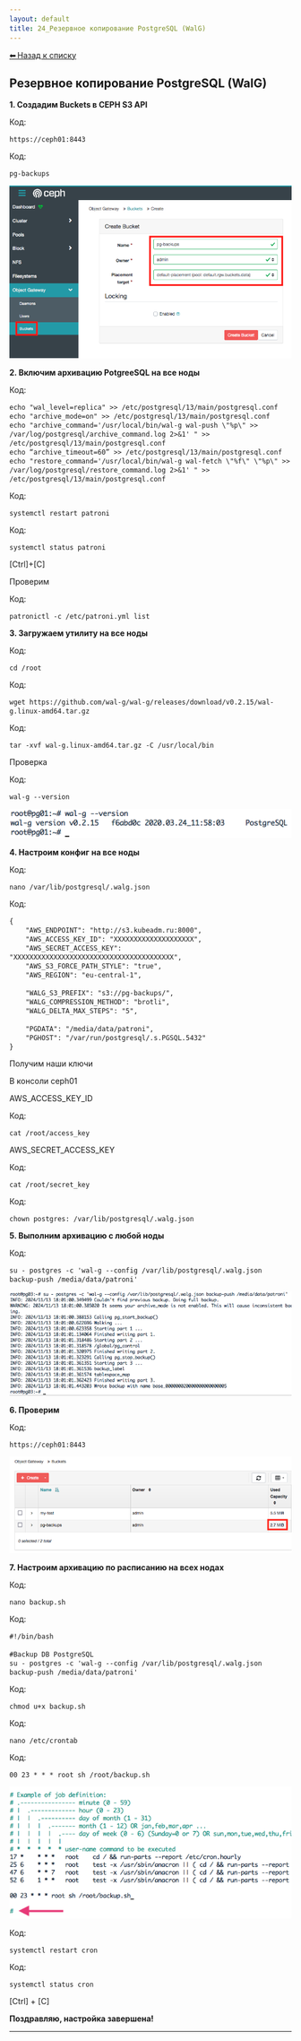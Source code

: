 ```yaml
---
layout: default
title: 24_Резервное копирование РоstgrеSQL (WalG)
---
```

<a class="back-link" href="index.html">⬅ Назад к списку</a>


##  Резервное копирование РоstgrеSQL (WalG) 

  
**1\. Создадим Buckets в CEPH S3 API**  
  


Код:
    
    
    https://ceph01:8443

Код:
    
    
    pg-backups

![Нажмите на изображение для увеличения.  Название:	image_2216.png Просмотров:	47 Размер:	45.0 Кб ID:	2880](images\\img_2880_1699164313.png)  
  
**2\. Включим архивацию PotgreeSQL на все ноды**  
  
  


Код:
    
    
    echo "wal_level=replica" >> /etc/postgresql/13/main/postgresql.conf
    echo "archive_mode=on" >> /etc/postgresql/13/main/postgresql.conf
    echo "archive_command='/usr/local/bin/wal-g wal-push \"%p\" >> /var/log/postgresql/archive_command.log 2>&1' " >> /etc/postgresql/13/main/postgresql.conf
    echo “archive_timeout=60” >> /etc/postgresql/13/main/postgresql.conf
    echo "restore_command='/usr/local/bin/wal-g wal-fetch \"%f\" \"%p\" >> /var/log/postgresql/restore_command.log 2>&1' " >> /etc/postgresql/13/main/postgresql.conf

Код:
    
    
    systemctl restart patroni

Код:
    
    
    systemctl status patroni

[Ctrl]+[C]  
  
Проверим  
  


Код:
    
    
    patronictl -c /etc/patroni.yml list

**3\. Загружаем утилиту на все ноды**  
  


Код:
    
    
    cd /root

Код:
    
    
    wget https://github.com/wal-g/wal-g/releases/download/v0.2.15/wal-g.linux-amd64.tar.gz

Код:
    
    
    tar -xvf wal-g.linux-amd64.tar.gz -C /usr/local/bin

Проверка  
  


Код:
    
    
    wal-g --version

![Нажмите на изображение для увеличения.  Название:	image_2218.png Просмотров:	49 Размер:	12.0 Кб ID:	2881](images\\img_2881_1699173598.png)  
  
**4\. Настроим конфиг** **на все ноды**  
  


Код:
    
    
    nano /var/lib/postgresql/.walg.json

Код:
    
    
    {
        "AWS_ENDPOINT": "http://s3.kubeadm.ru:8000",
        "AWS_ACCESS_KEY_ID": "XXXXXXXXXXXXXXXXXXXX",
        "AWS_SECRET_ACCESS_KEY": "XXXXXXXXXXXXXXXXXXXXXXXXXXXXXXXXXXXXXXXX",
        "AWS_S3_FORCE_PATH_STYLE": "true",
        "AWS_REGION": "eu-central-1",
    
        "WALG_S3_PREFIX": "s3://pg-backups/",
        "WALG_COMPRESSION_METHOD": "brotli",
        "WALG_DELTA_MAX_STEPS": "5",
    
        "PGDATA": "/media/data/patroni",
        "PGHOST": "/var/run/postgresql/.s.PGSQL.5432"
    }

Получим наши ключи  
  
  
B консоли ceph01  
  
AWS_ACCESS_KEY_ID  
  


Код:
    
    
    cat /root/access_key

AWS_SECRET_ACCESS_KEY  
  


Код:
    
    
    cat /root/secret_key

Код:
    
    
    chown postgres: /var/lib/postgresql/.walg.json

**5\. Выполним архивацию с любой ноды**  
  


Код:
    
    
    su - postgres -c 'wal-g --config /var/lib/postgresql/.walg.json backup-push /media/data/patroni'

![Нажмите на изображение для увеличения.  Название:	Снимок экрана 2024-11-13 в 18.01.08.png Просмотров:	0 Размер:	89.5 Кб ID:	4171](images\\img_4171_1731510148.png)  
  
**6\. Проверим**  
  


Код:
    
    
    https://ceph01:8443

![Нажмите на изображение для увеличения.  Название:	Снимок экрана 2024-11-13 в 18.03.45.png Просмотров:	0 Размер:	21.0 Кб ID:	4172](images\\img_4172_1731510302.png)  
  
**7\. Настроим архивацию по расписанию на всех нодах**  
  


Код:
    
    
    nano backup.sh

Код:
    
    
    #!/bin/bash
    
    #Backup DB PostgreSQL
    su - postgres -c 'wal-g --config /var/lib/postgresql/.walg.json backup-push /media/data/patroni'

Код:
    
    
    chmod u+x backup.sh

Код:
    
    
    nano /etc/crontab

Код:
    
    
    00 23 * * * root sh /root/backup.sh

![Нажмите на изображение для увеличения.  Название:	image_2222.png Просмотров:	48 Размер:	47.8 Кб ID:	2884](images\\img_2884_1699457601.png)  
  


Код:
    
    
    systemctl restart cron

Код:
    
    
    systemctl status cron

[Ctrl] + [C]  
  
  
**Поздравляю, настройка завершена!**


---

